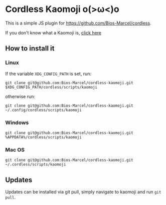 # Cordless Kaomoji o(>ω<)o

This is a simple JS plugin for https://github.com/Bios-Marcel/cordless.

If you don't know what a Kaomoji is,
[click here](https://en.wikipedia.org/wiki/Emoticon#Japanese_style)

## How to install it

### Linux

If the variable `XDG_CONFIG_PATH` is set, run:

```shell
git clone git@github.com:Bios-Marcel/cordless-kaomoji.git $XDG_CONFIG_PATH/cordless/scripts/kaomoji
```

otherwise run:

```shell
git clone git@github.com:Bios-Marcel/cordless-kaomoji.git ~/.config/cordless/scripts/kaomoji
```

### Windows

```shell
git clone git@github.com:Bios-Marcel/cordless-kaomoji.git %APPDATA%/cordless/scripts/kaomoji
```

### Mac OS

```shell
git clone git@github.com:Bios-Marcel/cordless-kaomoji.git ~/.cordless/scripts/kaomoji
```

## Updates

Updates can be installed via git pull, simply navigate to kaomoji and
run `git pull`.
